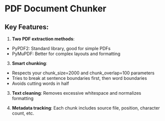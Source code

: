 # PDF Document Chunker

## Key Features:

1. **Two PDF extraction methods**:
- PyPDF2: Standard library, good for simple PDFs
- PyMuPDF: Better for complex layouts and formatting

3. **Smart chunking**:
- Respects your chunk_size=2000 and chunk_overlap=100 parameters
- Tries to break at sentence boundaries first, then word boundaries
- Avoids cutting words in half

3. **Text cleaning**: Removes excessive whitespace and normalizes formatting

4. **Metadata tracking**: Each chunk includes source file, position, character count, etc.
